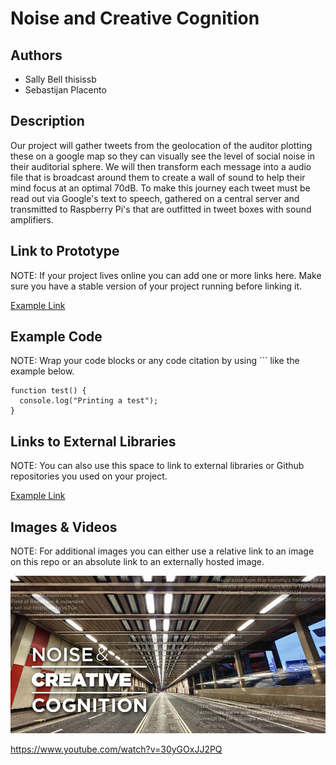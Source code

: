# Noise and Creative Cognition 

## Authors
- Sally Bell thisissb
- Sebastijan Placento

## Description
Our project will gather tweets from the geolocation of the auditor plotting these on a google map so they can visually see the level of social noise in their auditorial sphere. We will then transform each message into a audio file that is broadcast around them to create a wall of sound to help their mind focus at an optimal 70dB. To make this journey each tweet must be read out via Google's text to speech, gathered on a central server and transmitted to Raspberry Pi's that are outfitted in tweet boxes with sound amplifiers. 

## Link to Prototype
NOTE: If your project lives online you can add one or more links here. Make sure you have a stable version of your project running before linking it.

[Example Link](http://www.google.com "Example Link")

## Example Code
NOTE: Wrap your code blocks or any code citation by using ``` like the example below.
```
function test() {
  console.log("Printing a test");
}
```
## Links to External Libraries
 NOTE: You can also use this space to link to external libraries or Github repositories you used on your project.

[Example Link](http://www.google.com "Example Link")

## Images & Videos
NOTE: For additional images you can either use a relative link to an image on this repo or an absolute link to an externally hosted image.

![Example Image](project_images/cover.jpg?raw=true "Example Image")

https://www.youtube.com/watch?v=30yGOxJJ2PQ
